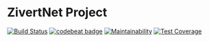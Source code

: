 # ZivertNet Project

[![Build Status](https://travis-ci.com/lstpsche/zivert_net.svg?branch=master)](https://travis-ci.com/lstpsche/zivert_net)
[![codebeat badge](https://codebeat.co/badges/7a8285aa-6031-4821-8972-69a9106cc096)](https://codebeat.co/projects/github-com-lstpsche-zivert_net-master)
[![Maintainability](https://api.codeclimate.com/v1/badges/fec00c5a0c1f15bc35fd/maintainability)](https://codeclimate.com/github/lstpsche/zivert_net/maintainability)
[![Test Coverage](https://api.codeclimate.com/v1/badges/fec00c5a0c1f15bc35fd/test_coverage)](https://codeclimate.com/github/lstpsche/zivert_net/test_coverage)
